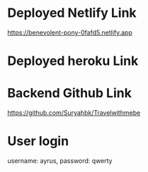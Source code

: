 # Deployed Netlify Link

https://benevolent-pony-0fafd5.netlify.app
 
# Deployed heroku Link



# Backend Github Link

https://github.com/Suryahbk/Travelwithmebe

# User login

username: ayrus, 
password: qwerty
